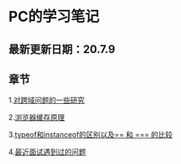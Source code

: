 # PC的学习笔记

## 最新更新日期：20.7.9

## 章节

1.[对跨域问题的一些研究](https://github.com/pc19960531/Blog/issues/1)

2.[浏览器缓存原理](https://github.com/pc19960531/Blog/issues/2)

3.[typeof和instanceof的区别以及== 和 === 的比较](https://github.com/pc19960531/Blog/issues/3)

4.[最近面试遇到过的问题](https://github.com/pc19960531/Blog/issues/4)
